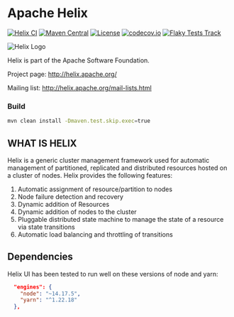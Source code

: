 <!---
Licensed to the Apache Software Foundation (ASF) under one
or more contributor license agreements.  See the NOTICE file
distributed with this work for additional information
regarding copyright ownership.  The ASF licenses this file
to you under the Apache License, Version 2.0 (the
"License"); you may not use this file except in compliance
with the License.  You may obtain a copy of the License at

  http://www.apache.org/licenses/LICENSE-2.0

Unless required by applicable law or agreed to in writing,
software distributed under the License is distributed on an
"AS IS" BASIS, WITHOUT WARRANTIES OR CONDITIONS OF ANY
KIND, either express or implied.  See the License for the
specific language governing permissions and limitations
under the License.
-->

# Apache Helix

[![Helix CI](https://github.com/apache/helix/actions/workflows/Helix-CI.yml/badge.svg)](https://github.com/apache/helix/actions/workflows/Helix-CI.yml)
[![Maven Central](https://img.shields.io/maven-central/v/org.apache.helix/helix)](https://helix.apache.org)
[![License](https://img.shields.io/github/license/apache/helix)](http://www.apache.org/licenses/LICENSE-2.0.txt)
[![codecov.io](https://codecov.io/github/apache/helix/coverage.svg?branch=master)](https://codecov.io/github/apache/helix?branch=master)
[![Flaky Tests Track](https://img.shields.io/github/issues/apache/helix/FailedTestTracking?label=Flaky%20Tests)](https://github.com/apache/helix/issues?q=is%3Aissue+is%3Aopen+label%3AFailedTestTracking)

![Helix Logo](https://helix.apache.org/images/helix-logo.jpg)

Helix is part of the Apache Software Foundation. 

Project page: http://helix.apache.org/

Mailing list: http://helix.apache.org/mail-lists.html

### Build

```bash
mvn clean install -Dmaven.test.skip.exec=true
```

## WHAT IS HELIX

Helix is a generic cluster management framework used for automatic management of partitioned, replicated and distributed resources hosted on a cluster of nodes. Helix provides the following features: 

1. Automatic assignment of resource/partition to nodes
2. Node failure detection and recovery
3. Dynamic addition of Resources 
4. Dynamic addition of nodes to the cluster
5. Pluggable distributed state machine to manage the state of a resource via state transitions
6. Automatic load balancing and throttling of transitions 

## Dependencies

Helix UI has been tested to run well on these versions of node and yarn: 

```json
  "engines": {
    "node": "~14.17.5",
    "yarn": "^1.22.18"
  },
```
